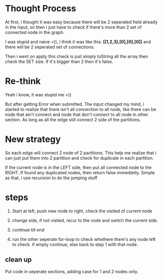 # Thought Process

At first, i thought it was easy because there will be 2 seperated field already in the input, so then i just have to check if there's more than 2 set of connected node in the graph.

I was stupid and naive =)), i think it was like this: **[[1,2,3],[0],[0],[0]]** and there will be 2 seperated set of connections.

Then i went on apply this check is just simply toString all the array then check the SET size. If it's bigger than 2 then it's false.

# Re-think

Yeah i know, it was stupid me =))

But after getting Error when submitted. The input changed my mind, i started to realize that there isn't all connection to all node, like there can be node that ain't connect and node that don't connect to all node in other section. As long as all the edge still connect 2 side of the partitions.

# New strategy

So each edge will connect 2 node of 2 partitions. This help me realize that i can just put them into 2 partition and check for duplicate in each partition.

If the current node is in the LEFT side, then put all connected node to the RIGHT. If found any duplicated nodes, then return false immedietly. Simple as that, i use recursion to do the jumping stuff

# steps

1. Start at left, push new node to right, check the visited of current node
2. change side, if not visited, recur to the node and switch the current side.
3. continue till end

4. run the other seperate for-loop to check whethere there's any node left to check. if empty continue, else back to step 1 with that node.

## clean up

Put code in seperate sections, adding case for 1 and 2 nodes only.